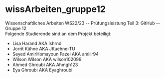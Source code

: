# wissArbeiten_gruppe12
Wissenschaftliches Arbeiten WS22/23 -- Prüfungsleistung Teil 3: GitHub -- Gruppe 12  
Folgende Studierende sind an dem Projekt beteiligt:  
+ Lisa Harand               AKA   lshrnd  
+ Jorrit Kühne              AKA   JKuehne-TU  
+ Seyed AmirHomayoun Fazel  AKA   amiiir94  
+ Wilson Wilson             AKA   wilson102099
+ Ahmed Ghroubi             AKA   Ahmgh123  
+ Eya Ghroubi               AKA   Eyaghroubi  
